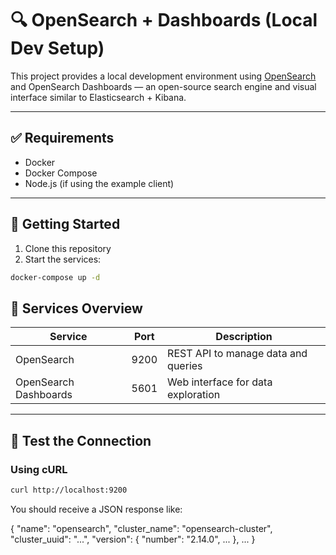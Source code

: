 # 🔍 OpenSearch + Dashboards (Local Dev Setup)

This project provides a local development environment using [OpenSearch](https://opensearch.org/) and OpenSearch Dashboards — an open-source search engine and visual interface similar to Elasticsearch + Kibana.

---

## ✅ Requirements

- Docker
- Docker Compose
- Node.js (if using the example client)

---

## 🚀 Getting Started

1. Clone this repository
2. Start the services:

```bash
docker-compose up -d
```

## 📂 Services Overview

| Service               | Port | Description                         |
|------------------------|------|-------------------------------------|
| OpenSearch             | 9200 | REST API to manage data and queries |
| OpenSearch Dashboards  | 5601 | Web interface for data exploration  |

---

## 🔌 Test the Connection

### Using cURL

```bash
curl http://localhost:9200
```

You should receive a JSON response like:

{
  "name": "opensearch",
  "cluster_name": "opensearch-cluster",
  "cluster_uuid": "...",
  "version": {
    "number": "2.14.0",
    ...
  },
  ...
}
